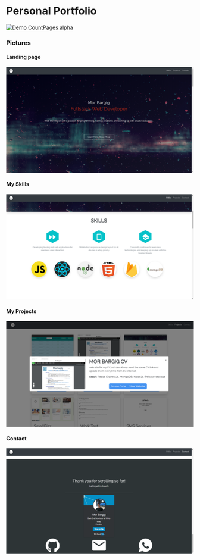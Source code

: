 # Personal Portfolio

[![Demo CountPages alpha](https://media.giphy.com/media/JRm3Wmar24FtnOGVdn/giphy.gif)](https://morbargig.github.io/)

### Pictures

#### Landing page

![alt text](https://raw.githubusercontent.com/morbargig/morbargig.github.io/master/images/readme/Screenshot%20(45).png)

#### My Skills

![alt text](https://raw.githubusercontent.com/morbargig/morbargig.github.io/master/images/readme/Screenshot%20(46).png)

#### My Projects

![alt text](https://raw.githubusercontent.com/morbargig/morbargig.github.io/master/images/readme/Screenshot%20(47).png)

#### Contact 

![alt text](https://raw.githubusercontent.com/morbargig/morbargig.github.io/master/images/readme/Screenshot%20(48).png)

